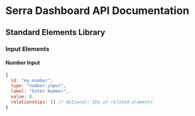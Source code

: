 # Serra Dashboard API Documentation

## Standard Elements Library

### Input Elements

#### Number Input
```javascript
{
  id: "my-number",
  type: "number-input",
  label: "Enter Number",
  value: 0,
  relationships: [] // Optional: IDs of related elements
}
```